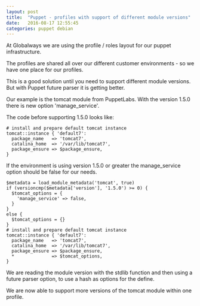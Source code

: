 ```yaml
---
layout: post
title:  "Puppet - profiles with support of different module versions"
date:   2016-08-17 12:55:45
categories: puppet debian
---
```


<p>At Globalways we are using the profile / roles layout for our puppet infrastructure.</p>

<p>The profiles are shared all over our different customer environments - so we have one place for our profiles.</p>

<p>This is a good solution until you need to support different module versions. But with Puppet future 
parser it is getting better.</p>

<p>Our example is the tomcat module from PuppetLabs. With the version 1.5.0 there is new option &#39;manage_service&#39;.</p>

<p>The code before supporting 1.5.0 looks like:</p>

<div class="highlight"><pre><code class="language-puppet" data-lang="puppet"># install and prepare default tomcat instance
tomcat::instance { &#39;default7&#39;:
  package_name   =&gt; &#39;tomcat7&#39;,
  catalina_home  =&gt; &#39;/var/lib/tomcat7&#39;,
  package_ensure =&gt; $package_ensure,
}</code></pre></div>

<p>If the environment is using version 1.5.0 or greater the manage_service option should be false for our needs.</p>

<div class="highlight"><pre><code class="language-puppet" data-lang="puppet">$metadata = load_module_metadata(&#39;tomcat&#39;, true)
if (versioncmp($metadata[&#39;version&#39;], &#39;1.5.0&#39;) &gt;= 0) {
  $tomcat_options = {
    &#39;manage_service&#39; =&gt; false,
  }
}
else {
  $tomcat_options = {}
}
# install and prepare default tomcat instance
tomcat::instance { &#39;default7&#39;:
  package_name   =&gt; &#39;tomcat7&#39;,
  catalina_home  =&gt; &#39;/var/lib/tomcat7&#39;,
  package_ensure =&gt; $package_ensure,
  *              =&gt; $tomcat_options,
}</code></pre></div>

<p>We are reading the module version with the stdlib function and then using a future parser option, to use a hash as options for the define.</p>

<p>We are now able to support more versions of the tomcat module within one profile.</p>
